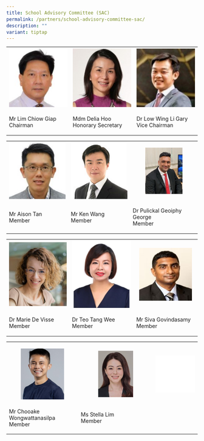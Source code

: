 ```yaml
---
title: School Advisory Committee (SAC)
permalink: /partners/school-advisory-committee-sac/
description: ""
variant: tiptap
---
```

<table style="minWidth: 75px">
<colgroup>
<col>
<col>
<col>
</colgroup>
<tbody>
<tr>
<th rowspan="1" colspan="1">
<div class="isomer-image-wrapper">
<img style="width: 100%" height="auto" width="100%" alt="" src="/images/SAC/Mr%20Lim%20Chiow%20Giap%20Chairman.jpg">
</div>
</th>
<th rowspan="1" colspan="1">
<div class="isomer-image-wrapper">
<img style="width: 100%" height="auto" width="100%" alt="" src="/images/SAC/Mdm%20Hoo%20Honorary%20Secretary.jpg">
</div>
</th>
<th rowspan="1" colspan="1">
<div class="isomer-image-wrapper">
<img style="width: 100%" height="auto" width="100%" alt="" src="/images/SAC/Dr%20Low%20Wing%20Li%20Gary.jpg">
</div>
</th>
</tr>
<tr>
<td rowspan="1" colspan="1">
<p>Mr Lim Chiow Giap
<br>Chairman</p>
</td>
<td rowspan="1" colspan="1">
<p>Mdm Delia Hoo
<br>Honorary Secretary</p>
</td>
<td rowspan="1" colspan="1">
<p>Dr Low Wing Li Gary
<br>Vice Chairman</p>
</td>
</tr>
</tbody>
</table>
<table style="minWidth: 75px">
<colgroup>
<col>
<col>
<col>
</colgroup>
<tbody>
<tr>
<th rowspan="1" colspan="1">
<div class="isomer-image-wrapper">
<img style="width: 100%" height="auto" width="100%" alt="" src="/images/SAC/Mr%20Tan%20Kian%20Shen%20Aison.jpg">
</div>
</th>
<th rowspan="1" colspan="1">
<div class="isomer-image-wrapper">
<img style="width: 100%" height="auto" width="100%" alt="" src="/images/9a%20Ken%20Wang.jpg">
</div>
</th>
<th rowspan="1" colspan="1">
<div class="isomer-image-wrapper">
<img style="width: 60%;" height="auto" width="100%" alt="" src="/images/Dr_Publickal.png">
</div>
</th>
</tr>
<tr>
<td rowspan="1" colspan="1">
<p>Mr Aison Tan
<br>Member</p>
</td>
<td rowspan="1" colspan="1">
<p>Mr Ken Wang
<br>Member</p>
</td>
<td rowspan="1" colspan="1">
<p>Dr Pulickal Geoiphy George
<br>Member</p>
</td>
</tr>
</tbody>
</table>
<table style="minWidth: 75px">
<colgroup>
<col>
<col>
<col>
</colgroup>
<tbody>
<tr>
<th rowspan="1" colspan="1">
<div class="isomer-image-wrapper">
<img style="width: 100%" height="auto" width="100%" alt="" src="/images/marie_.png">
</div>
</th>
<th rowspan="1" colspan="1">
<div class="isomer-image-wrapper">
<img style="width: 100%;" height="auto" width="100%" alt="" src="/images/Dr_Teo.png">
</div>
</th>
<th rowspan="1" colspan="1">
<div class="isomer-image-wrapper">
<img style="width: 90%;" height="auto" width="100%" alt="" src="/images/SAC/Mr%20Siva%20Govindasamy.jpg">
</div>
</th>
</tr>
<tr>
<td rowspan="1" colspan="1">
<p>Dr Marie De Visse
<br>Member</p>
</td>
<td rowspan="1" colspan="1">
<p>Dr Teo Tang Wee
<br>Member</p>
</td>
<td rowspan="1" colspan="1">
<p>Mr Siva Govindasamy
<br>Member</p>
</td>
</tr>
</tbody>
</table>
<table style="minWidth: 75px">
<colgroup>
<col>
<col>
<col>
</colgroup>
<tbody>
<tr>
<th rowspan="1" colspan="1">
<p></p>
<div class="isomer-image-wrapper">
<img style="width: 65%;" height="auto" width="100%" alt="" src="/images/Mr_Chooake_Wongwattanasilpa__003_.jpg">
</div>
</th>
<th rowspan="1" colspan="1">
<p></p>
<div class="isomer-image-wrapper">
<img style="width: 50%;" height="auto" width="100%" alt="" src="/images/Ms_Lim_Choy_Ghee_Stella__003_.jpg">
</div>
</th>
<th rowspan="1" colspan="1">
<p></p>
<div class="isomer-image-wrapper">
<img style="width: 100%" height="auto" width="100%" alt="" src="/images/white_BG.png">
</div>
</th>
</tr>
<tr>
<td rowspan="1" colspan="1">
<p>Mr Chooake Wongwattanasilpa
<br>Member</p>
</td>
<td rowspan="1" colspan="1">
<p>Ms Stella Lim
<br>Member</p>
</td>
<td rowspan="1" colspan="1">
<p></p>
</td>
</tr>
</tbody>
</table>
<p></p>